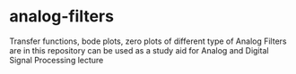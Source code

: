 # analog-filters
Transfer functions, bode plots, zero plots of different type of Analog Filters are in this repository can be used as a study aid for Analog and Digital Signal Processing lecture
